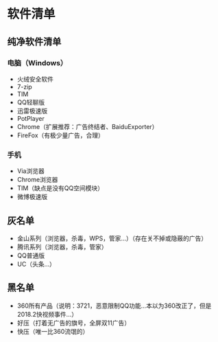 # 软件清单

## 纯净软件清单

### 电脑（Windows）
- 火绒安全软件
- 7-zip
- TIM
- QQ轻聊版
- 迅雷极速版
- PotPlayer
- Chrome（扩展推荐：广告终结者、BaiduExporter）
- FireFox（有极少量广告，合理）

### 手机
- Via浏览器
- Chrome浏览器
- TIM（缺点是没有QQ空间模块）
- 微博极速版

## 灰名单
- 金山系列（浏览器，杀毒，WPS，管家...）（存在关不掉或隐蔽的广告）
- 腾讯系列（浏览器，杀毒，管家）
- QQ普通版
- UC（头条...）

## 黑名单
- 360所有产品（说明：3721，恶意限制QQ功能...本以为360改正了，但是2018.2快视频事件...）
- 好压（打着无广告的旗号，全屏双11广告）
- 快压（唯一比360流氓的）